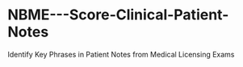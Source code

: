 # NBME---Score-Clinical-Patient-Notes
Identify Key Phrases in Patient Notes from Medical Licensing Exams
